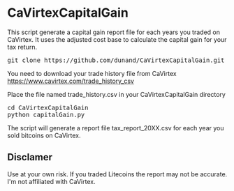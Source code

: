CaVirtexCapitalGain
===================

This script generate a capital gain report file for each years you traded on CaVirtex. It uses the adjusted cost base to calculate the capital gain for your tax return.

<pre>
git clone https://github.com/dunand/CaVirtexCapitalGain.git
</pre>

You need to download your trade history file from CaVirtex https://www.cavirtex.com/trade_history_csv

Place the file named trade_history.csv in your CaVirtexCapitalGain directory

<pre>
cd CaVirtexCapitalGain
python capitalGain.py 
</pre>

The script will generate a report file tax_report_20XX.csv for each year you sold bitcoins on CaVirtex.

## Disclamer

Use at your own risk. If you traded Litecoins the report may not be accurate. I'm not affiliated with CaVirtex. 
